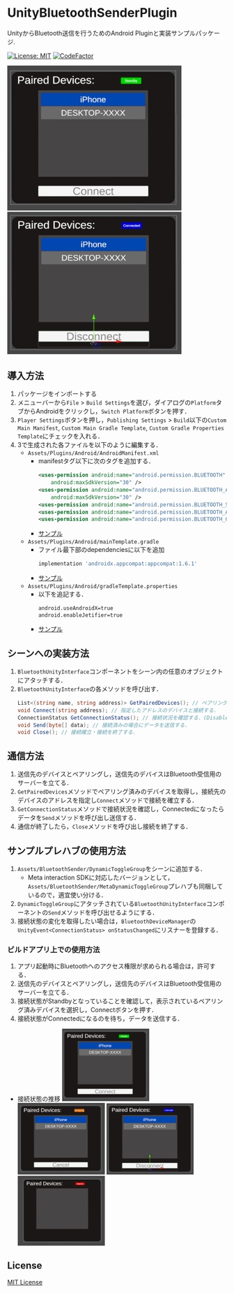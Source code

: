 # UnityBluetoothSenderPlugin

UnityからBluetooth送信を行うためのAndroid Pluginと実装サンプルパッケージ.

[![License: MIT](https://img.shields.io/badge/License-MIT-yellow.svg)](https://opensource.org/licenses/MIT)
[![CodeFactor](https://www.codefactor.io/repository/github/t-34400/unitybluetoothsenderplugin/badge)](https://www.codefactor.io/repository/github/t-34400/unitybluetoothsenderplugin)

<img src="./Images/standby.png" width=400>
<img src="./Images/connected.png" width=400>

## 導入方法
1. パッケージをインポートする
2. メニューバーから`File` > `Build Settings`を選び，ダイアログの`Platform`タブからAndroidをクリックし，`Switch Platform`ボタンを押す．
3. `Player Settings`ボタンを押し，`Publishing Settings` > `Build`以下の`Custom Main Manifest`, `Custom Main Gradle Template`, `Custom Gradle Properties Template`にチェックを入れる．
4. 3で生成された各ファイルを以下のように編集する．
    - `Assets/Plugins/Android/AndroidManifest.xml`
        - manifestタグ以下に次のタグを追加する．
            ```xml
            <uses-permission android:name="android.permission.BLUETOOTH"
                android:maxSdkVersion="30" />
            <uses-permission android:name="android.permission.BLUETOOTH_ADMIN"
                android:maxSdkVersion="30" />
            <uses-permission android:name="android.permission.BLUETOOTH_SCAN" />
            <uses-permission android:name="android.permission.BLUETOOTH_ADVERTISE" />
            <uses-permission android:name="android.permission.BLUETOOTH_CONNECT" />
            ```
        - [サンプル](./Plugins/Android/AndroidManifest.xml)
    - `Assets/Plugins/Android/mainTemplate.gradle`
        - ファイル最下部のdependenciesに以下を追加
            ```gradle
            implementation 'androidx.appcompat:appcompat:1.6.1'
            ```
        - [サンプル](./Plugins/Android/mainTemplate.gradle)
    - `Assets/Plugins/Android/gradleTemplate.properties`
        - 以下を追記する．
            ```
            android.useAndroidX=true
            android.enableJetifier=true
            ```
        - [サンプル](./Plugins/Android/gradleTemplate.properties)

## シーンへの実装方法
1. `BluetoothUnityInterface`コンポーネントをシーン内の任意のオブジェクトにアタッチする．
2. `BluetoothUnityInterface`の各メソッドを呼び出す．
    ```c#
    List<(string name, string address)> GetPairedDevices(); // ペアリング済みのデバイスの名前とアドレスと取得する．
    void Connect(string address); // 指定したアドレスのデバイスと接続する．
    ConnectionStatus GetConnectionStatus(); // 接続状況を確認する．(Disabled: Bluetoothが使用不能，Standby: 接続待ち，Connecting: 接続確立中，Connected: 接続済み)
    void Send(byte[] data); // 接続済みの場合にデータを送信する．
    void Close(); // 接続確立・接続を終了する．
    ```

## 通信方法
1. 送信先のデバイスとペアリングし，送信先のデバイスはBluetooth受信用のサーバーを立てる．
2. `GetPairedDevices`メソッドでペアリング済みのデバイスを取得し，接続先のデバイスのアドレスを指定し`Connect`メソッドで接続を確立する．
3. `GetConnectionStatus`メソッドで接続状況を確認し，Connectedになったらデータを`Send`メソッドを呼び出し送信する．
4. 通信が終了したら，`Close`メソッドを呼び出し接続を終了する．

## サンプルプレハブの使用方法
1. `Assets/BluetoothSender/DynamicToggleGroup`をシーンに追加する．
    - Meta interaction SDKに対応したバージョンとして，`Assets/BluetoothSender/MetaDynamicToggleGroup`プレハブも同梱しているので，適宜使い分ける．
2. `DynamicToggleGroup`にアタッチされている`BluetoothUnityInterface`コンポーネントの`Send`メソッドを呼び出せるようにする．
3. 接続状態の変化を取得したい場合は，`BluetoothDeviceManager`の`UnityEvent<ConnectionStatus> onStatusChanged`にリスナーを登録する．

### ビルドアプリ上での使用方法
1. アプリ起動時にBluetoothへのアクセス権限が求められる場合は，許可する．
2. 送信先のデバイスとペアリングし，送信先のデバイスはBluetooth受信用のサーバーを立てる．
3. 接続状態がStandbyとなっていることを確認して，表示されているペアリング済みデバイスを選択し，Connectボタンを押す．
4. 接続状態がConnectedになるのを待ち，データを送信する．

- 接続状態の推移
<img src="./Images/standby.png" width=200> <img src="./Images/connecting.png" width=200> <img src="./Images/connected.png" width=200> <img src="./Images/disabled.png" width=200>

## License
[MIT License](./LICENSE)